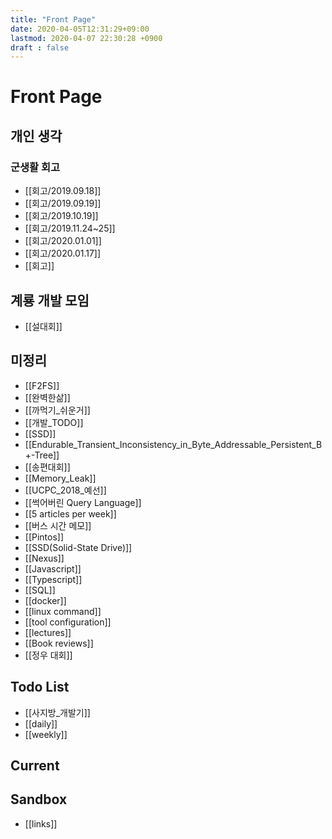 ```yaml
---
title: "Front Page"
date: 2020-04-05T12:31:29+09:00
lastmod: 2020-04-07 22:30:28 +0900
draft : false
---
```

# Front Page
## 개인 생각
### 군생활 회고
 * [[회고/2019.09.18]]
 * [[회고/2019.09.19]]
 * [[회고/2019.10.19]]
 * [[회고/2019.11.24~25]]
 * [[회고/2020.01.01]]
 * [[회고/2020.01.17]]
 * [[회고]]
## 계룡 개발 모임
 * [[설대회]]
## 미정리
 * [[F2FS]]
 * [[완벽한삶]]
 * [[까먹기_쉬운거]]
 * [[개발_TODO]]
 * [[SSD]]
 * [[Endurable_Transient_Inconsistency_in_Byte_Addressable_Persistent_B+-Tree]]
 * [[송편대회]]
 * [[Memory_Leak]]
 * [[UCPC_2018_예선]]
 * [[썩어버린 Query Language]]
 * [[5 articles per week]]
 * [[버스 시간 메모]]
 * [[Pintos]]
 * [[SSD(Solid-State Drive)]]
 * [[Nexus]]
 * [[Javascript]]
 * [[Typescript]]
 * [[SQL]]
 * [[docker]]
 * [[linux command]]
 * [[tool configuration]]
 * [[lectures]]
 * [[Book reviews]]
 * [[정우 대회]]
## Todo List
 * [[사지방_개발기]]
 * [[daily]]
 * [[weekly]]

## Current

## Sandbox
* [[links]]
